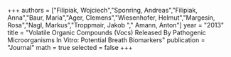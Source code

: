 
+++
authors = ["Filipiak, Wojciech","Sponring, Andreas","Filipiak, Anna","Baur, Maria","Ager, Clemens","Wiesenhofer, Helmut","Margesin, Rosa","Nagl, Markus","Troppmair, Jakob "," Amann, Anton"]
year = "2013"
title = "Volatile Organic Compounds (Vocs) Released By Pathogenic Microorganisms In Vitro: Potential Breath Biomarkers"
publication = "Journal"
math = true
selected = false
+++
